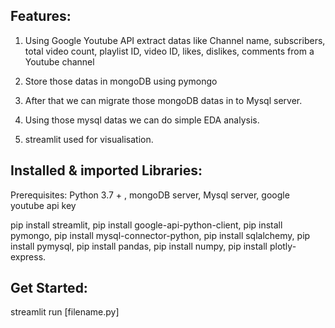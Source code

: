 Features:
--------

1. Using Google Youtube API extract datas like Channel name, subscribers, total video count, playlist ID, video ID, likes, dislikes, comments from a Youtube channel

2. Store those datas in mongoDB using pymongo

3. After that we can migrate those mongoDB datas in to Mysql server.

4. Using those mysql datas we can do simple EDA analysis.

5. streamlit used for visualisation.



Installed & imported Libraries:
------------------------------
Prerequisites:
    Python 3.7 + , mongoDB server, Mysql server, google youtube api key

pip install streamlit,
pip install google-api-python-client,
pip install pymongo,
pip install mysql-connector-python,
pip install sqlalchemy,
pip install pymysql,
pip install pandas,
pip install numpy,
pip install plotly-express.


Get Started:
-----------

streamlit run [filename.py]
